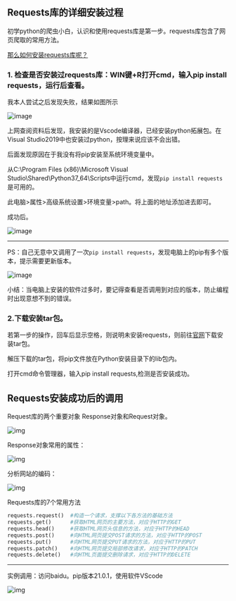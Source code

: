## Requests库的详细安装过程

初学python的爬虫小白，认识和使用requests库是第一步。requests库包含了网页爬取的常用方法。

[那么如何安装requests库呢？](https://www.cnblogs.com/yangbiao6/p/11826203.html)

### 1. 检查是否安装过requests库：WIN键+R打开cmd，输入pip install requests，运行后查看。

我本人尝试之后发现失败，结果如图所示

![image](C:\Users\windows\Desktop\新建文件夹\pip1.png)

上网查阅资料后发现，我安装的是Vscode编译器，已经安装python拓展包。在Visual Studio2019中也安装过python，按理来说应该不会出错。

后面发现原因在于我没有将pip安装至系统环境变量中。

从C:\Program Files (x86)\Microsoft Visual Studio\Shared\Python37_64\Scripts中运行cmd，发现`pip install requests`是可用的。

此电脑>属性>高级系统设置>环境变量>path。将上面的地址添加进去即可。

成功后。

![image](C:\Users\windows\Desktop\新建文件夹\pip2.png)



---

PS：自己无意中又调用了一次`pip install requests`，发现电脑上的pip有多个版本，提示需要更新版本。

![image](C:\Users\windows\Desktop\新建文件夹\pip3.png)

​       小结：当电脑上安装的软件过多时，要记得查看是否调用到对应的版本，防止编程时出现意想不到的错误。



### 2.下载安装tar包。

若第一步的操作，回车后显示空格，则说明未安装requests，则前往[官网](https://pypi.org/project/pip/#files)下载安装tar包。

解压下载的tar包，将pip文件放在Python安装目录下的lib包内。

打开cmd命令管理器，输入pip install requests,检测是否安装成功。



## Requests安装成功后的调用

Request库的两个重要对象 Response对象和Request对象。

![img](https://img-blog.csdn.net/20181006141233100?watermark/2/text/aHR0cHM6Ly9ibG9nLmNzZG4ubmV0L2tfa29yaXM=/font/5a6L5L2T/fontsize/400/fill/I0JBQkFCMA==/dissolve/70)



Response对象常用的属性：

![img](https://img-blog.csdn.net/20181006141538847?watermark/2/text/aHR0cHM6Ly9ibG9nLmNzZG4ubmV0L2tfa29yaXM=/font/5a6L5L2T/fontsize/400/fill/I0JBQkFCMA==/dissolve/70)



分析网站的编码：

![img](https://img-blog.csdn.net/20181006142633106?watermark/2/text/aHR0cHM6Ly9ibG9nLmNzZG4ubmV0L2tfa29yaXM=/font/5a6L5L2T/fontsize/400/fill/I0JBQkFCMA==/dissolve/70)



Requests库的7个常用方法

```python
requests.request()  #构造一个请求，支撑以下各方法的基础方法
requests.get()      #获取HTML网页的主要方法，对应于HTTP的GET
requests.head()     #获取HTML网页头信息的方法，对应于HTTP的HEAD
requests.post()     #向HTML网页提交POST请求的方法，对应于HTTP的POST
requests.put()      #向HTML网页提交PUT请求的方法，对应于HTTP的PUT
requests.patch()    #向HTML网页提交局部修改请求，对应于HTTP的PATCH
requests.delete()   #向HTML页面提交删除请求，对应于HTTP的DELETE
```

---

实例调用：访问baidu。pip版本21.0.1，使用软件VScode

![img](C:\Users\windows\Desktop\新建文件夹\request调用成功.png)

